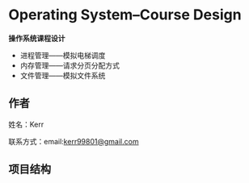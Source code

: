 # Operating System–Course Design

**操作系统课程设计**

* 进程管理——模拟电梯调度
* 内存管理——请求分页分配方式
* 文件管理——模拟文件系统

## 作者

姓名：Kerr

联系方式：email:kerr99801@gmail.com

## 项目结构

